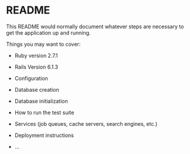 # README

This README would normally document whatever steps are necessary to get the
application up and running.

Things you may want to cover:

* Ruby version
  2.7.1
* Rails Version
  6.1.3
* Configuration
  
* Database creation
  
* Database initialization

* How to run the test suite

* Services (job queues, cache servers, search engines, etc.)

* Deployment instructions

* ...
